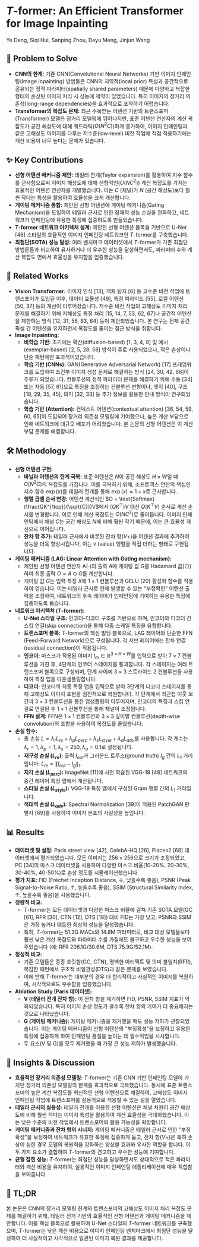 # $T$-former: An Efficient Transformer for Image Inpainting

Ye Deng, Siqi Hui, Sanping Zhou, Deyu Meng, Jinjun Wang

## 🧩 Problem to Solve

- **CNN의 한계:** 기존 CNN(Convolutional Neural Networks) 기반 이미지 인페인팅(Image Inpainting) 방법들은 CNN의 지역적(local prior) 특성과 공간적으로 공유되는 정적 파라미터(spatially shared parameters) 때문에 다양하고 복잡한 형태의 손상된 이미지 처리 시 성능에 제약이 있었습니다. 특히 이미지의 장거리 의존성(long-range dependencies)을 효과적으로 포착하기 어렵습니다.
- **Transformer의 복잡도 문제:** 최근 주목받는 어텐션 기반의 트랜스포머(Transformer) 모델은 장거리 모델링에 뛰어나지만, 표준 어텐션 연산자의 계산 복잡도가 공간 해상도에 대해 쿼드라틱($O(N^2C)$)하게 증가하여, 이미지 인페인팅과 같은 고해상도 이미지를 다루는 저수준(low-level) 비전 작업에 직접 적용하기에는 계산 비용이 너무 높다는 문제가 있습니다.

## ✨ Key Contributions

- **선형 어텐션 메커니즘 제안:** 테일러 전개(Taylor expansion)를 활용하여 지수 함수를 근사함으로써 이미지 해상도에 대해 선형적인($O(NC^2)$) 계산 복잡도를 가지는 효율적인 어텐션 연산자를 개발했습니다. 이는 $C$ (채널)가 $N$ (공간 해상도)보다 훨씬 작다는 특성을 활용하여 효율성을 크게 개선합니다.
- **게이팅 메커니즘 통합:** 제안된 선형 어텐션에 게이팅 메커니즘(Gating Mechanism)을 도입하여 테일러 근사로 인한 잠재적 성능 손실을 완화하고, 네트워크가 인페인팅에 유용한 특징에 집중하도록 만들었습니다.
- **T-former 네트워크 아키텍처 설계:** 제안된 선형 어텐션 블록을 기반으로 U-Net [46] 스타일의 효율적인 이미지 인페인팅 네트워크인 $T$-former를 구축했습니다.
- **최첨단(SOTA) 성능 달성:** 여러 벤치마크 데이터셋에서 $T$-former가 기존 최첨단 방법론들과 비교하여 유사하거나 더 우수한 성능을 달성하면서도, 파라미터 수와 계산 복잡도 면에서 효율성을 유지함을 입증했습니다.

## 📎 Related Works

- **Vision Transformer:** 이미지 인식 [13], 객체 탐지 [6] 등 고수준 비전 작업에 트랜스포머가 도입된 이후, 데이터 효율성 [49], 특징 피라미드 [55], 로컬 어텐션 [50, 37] 등의 개선이 이루어졌습니다. 저수준 비전 작업의 고해상도 이미지 처리 문제를 해결하기 위해 저해상도 특징 처리 [15, 14, 7, 53, 62, 67]나 공간적 어텐션을 제한하는 방식 [12, 31, 56, 63, 64] 등이 제안되었습니다. 본 연구는 전체 공간 픽셀 간 어텐션을 유지하면서 복잡도를 줄이는 접근 방식을 취합니다.
- **Image Inpainting:**
  - **비학습 기반:** 초기에는 확산(diffusion-based) [1, 3, 4, 9] 및 예시(exemplar-based) [2, 5, 28, 58] 방식이 주로 사용되었으나, 작은 손상이나 단순 패턴에만 효과적이었습니다.
  - **학습 기반 (CNNs):** GAN(Generative Adversarial Network) [17] 프레임워크를 도입하여 조건부 이미지 생성 문제로 해결하는 방식 [24, 30, 42, 66]이 주류가 되었습니다. 컨볼루션의 정적 파라미터 문제를 해결하기 위해 수동 [34] 또는 자동 [57, 61]으로 특징을 조정하는 컨볼루션 변형이나, 엣지 [40], 구조 [18, 29, 35, 45], 의미 [32, 33] 등 추가 정보를 활용한 안내 방식이 연구되었습니다.
  - **학습 기반 (Attention):** 컨텍스트 어텐션(contextual attention) [36, 54, 59, 60, 65]이 도입되어 장거리 의존성 모델링에 기여했으나, 높은 계산 부담으로 인해 네트워크에 대규모 배포가 어려웠습니다. 본 논문의 선형 어텐션은 이 계산 부담 문제를 해결합니다.

## 🛠️ Methodology

- **선형 어텐션 구현:**
  - **바닐라 어텐션의 한계 극복:** 표준 어텐션은 $N$이 공간 해상도 $H \times W$일 때 $O(N^2C)$의 복잡도를 가집니다. 이를 극복하기 위해, 소프트맥스 연산의 핵심인 지수 함수 $\exp(x)$를 테일러 전개를 통해 $\exp(x) \approx 1+x$로 근사합니다.
  - **행렬 곱셈 순서 변경:** 어텐션 계산식인 $O = \text{Softmax}(\frac{QK^{\top}}{\sqrt{C}})V$에서 $(QK^{\top})V$ 대신 $Q(K^{\top}V)$ 순서로 계산 순서를 변경합니다. 이로 인해 계산 복잡도는 $O(N C^2)$로 줄어듭니다. 이미지 인페인팅에서 채널 $C$는 공간 해상도 $N$에 비해 훨씬 작기 때문에, 이는 큰 효율성 개선으로 이어집니다.
  - **잔차 항 추가:** 테일러 근사에서 비롯된 잔차 항($V+$)을 어텐션 결과에 추가하여 성능을 더욱 향상시킵니다. 이는 `V` (value) 행렬을 직접 더하는 형태로 구현됩니다.
- **게이팅 메커니즘 (LAG: Linear Attention with Gating mechanism):**
  - 제안된 선형 어텐션 연산자 $\text{A}(\cdot)$의 출력 $A$에 게이팅 값 $G$를 Hadamard 곱($\odot$)하여 최종 출력 $O = A \odot G$를 계산합니다.
  - 게이팅 값 $G$는 입력 특징 $X$에 $1 \times 1$ 컨볼루션과 GELU [20] 활성화 함수를 적용하여 얻습니다. 이는 테일러 근사로 인해 발생할 수 있는 "부정확한" 어텐션 출력을 조정하여, 네트워크의 후속 레이어가 인페인팅에 기여하는 유용한 특징에 집중하도록 돕습니다.
- **네트워크 아키텍처 ($T$-former):**
  - **U-Net 스타일 구조:** 인코더-디코더 구조를 기반으로 하며, 인코더와 디코더 간 스킵 연결(skip connection)을 통해 다중 스케일 특징을 융합합니다.
  - **트랜스포머 블록:** $T$-former의 핵심 빌딩 블록으로, LAG 레이어와 단순한 FFN (Feed-Forward Network)으로 구성됩니다. 각 서브 레이어에는 잔차 연결(residual connection)이 적용됩니다.
  - **인코더:** 마스크가 적용된 이미지 $I_m \in \mathbb{R}^{3 \times H \times W}$를 입력으로 받아 $7 \times 7$ 컨볼루션을 거친 후, 4단계의 인코더 스테이지를 통과합니다. 각 스테이지는 여러 트랜스포머 블록으로 구성되며, 단계 사이에 $3 \times 3$ 스트라이드 2 컨볼루션을 사용하여 특징 맵을 다운샘플링합니다.
  - **디코더:** 인코더의 최종 특징 맵을 입력으로 받아 3단계의 디코더 스테이지를 통해 고해상도 이미지 표현을 점진적으로 복원합니다. 각 단계에서 최근접 이웃 보간과 $3 \times 3$ 컨볼루션을 통한 업샘플링이 이루어지며, 인코더의 특징과 스킵 연결로 연결된 후 $1 \times 1$ 컨볼루션을 통해 채널이 조정됩니다.
  - **FFN 설계:** FFN은 $1 \times 1$ 컨볼루션과 $3 \times 3$ 깊이별 컨볼루션(depth-wise convolution)의 조합을 사용하여 복잡도를 줄였습니다.
- **손실 함수:**
  - 총 손실 $L = \lambda_r L_{re} + \lambda_p L_{perc} + \lambda_s L_{style} + \lambda_a L_{adv}$를 사용합니다. 각 계수는 $\lambda_r=1, \lambda_p=1, \lambda_s=250, \lambda_a=0.1$로 설정됩니다.
  - **재구성 손실 ($L_{re}$):** 출력 $I_{out}$과 그라운드 트루스(ground truth) $I_g$ 간의 $L_1$ 거리입니다: $L_{re} = \|I_{out} - I_g\|_1$.
  - **지각 손실 ($L_{perc}$):** ImageNet [11]에 사전 학습된 VGG-19 [48] 네트워크의 중간 레이어 특징 맵에서 계산됩니다.
  - **스타일 손실 ($L_{style}$):** VGG-19 특징 맵에서 구성된 Gram 행렬 간의 $L_1$ 거리입니다.
  - **적대적 손실 ($L_{adv}$):** Spectral Normalization [39]이 적용된 PatchGAN 판별자 [69]를 사용하여 이미지 분포의 사실성을 높입니다.

## 📊 Results

- **데이터셋 및 설정:** Paris street view [42], CelebA-HQ [26], Places2 [68] 데이터셋에서 평가되었습니다. 모든 이미지는 $256 \times 256$으로 크기가 조정되었고, PC [34]의 마스크 데이터셋을 사용하여 다양한 마스크 비율(10-20%, 20-30%, 30-40%, 40-50%)로 손상 정도를 시뮬레이션했습니다.
- **평가 지표:** FID (Fréchet Inception Distance, $\downarrow$, 낮을수록 좋음), PSNR (Peak Signal-to-Noise Ratio, $\uparrow$, 높을수록 좋음), SSIM (Structural Similarity Index, $\uparrow$, 높을수록 좋음)을 사용했습니다.
- **정량적 비교:**
  - $T$-former는 모든 데이터셋과 다양한 마스크 비율에 걸쳐 기존 SOTA 모델(GC [61], RFR [30], CTN [12], DTS [18]) 대비 FID는 가장 낮고, PSNR과 SSIM은 가장 높거나 대등한 최상위 성능을 달성했습니다.
  - 특히, $T$-former는 51.3G MACs와 14.8M 파라미터로, 비교 대상 모델들보다 훨씬 낮은 계산 복잡도와 파라미터 수를 가짐에도 불구하고 우수한 성능을 보여주었습니다 (예: RFR 206.1G/30.6M, DTS 75.9G/52.1M).
- **정성적 비교:**
  - 기존 모델들은 종종 흐릿함(GC, CTN), 명백한 아티팩트 및 의미 불일치(RFR), 복잡한 패턴에서 구조적 비일관성(DTS)과 같은 문제를 보였습니다.
  - 이에 반해 $T$-former는 대부분의 경우 더 합리적이고 사실적인 이미지를 복원하여, 시각적으로도 우수함을 입증했습니다.
- **Ablation Study (Paris 데이터셋):**
  - **V (테일러 전개 잔차 항):** 이 잔차 항을 제거하면 FID, PSNR, SSIM 지표가 악화되었습니다. 특히 이미지 손상 정도가 클수록 잔차 항의 기여가 더 중요해지는 것으로 나타났습니다.
  - **G (게이팅 메커니즘):** 게이팅 메커니즘을 제거했을 때도 성능 저하가 관찰되었습니다. 이는 게이팅 메커니즘이 선형 어텐션의 "부정확성"을 보정하고 유용한 특징에 집중하게 하여 인페인팅 품질을 높이는 데 필수적임을 시사합니다.
  - 두 요소(V 및 G)를 모두 제거했을 때 가장 큰 성능 저하가 발생했습니다.

## 🧠 Insights & Discussion

- **효율적인 장거리 의존성 모델링:** $T$-former는 기존 CNN 기반 인페인팅 모델이 가지던 장거리 의존성 모델링의 한계를 효과적으로 극복했습니다. 동시에 표준 트랜스포머의 높은 계산 복잡도를 혁신적인 선형 어텐션으로 해결하여, 고해상도 이미지 인페인팅 작업에 트랜스포머를 실용적으로 적용할 수 있는 길을 열었습니다.
- **테일러 근사의 실용성:** 테일러 전개를 이용한 선형 어텐션은 채널 차원이 공간 해상도에 비해 훨씬 작다는 이미지 특성을 활용하여 계산 효율성을 극대화했습니다. 이는 낮은 수준의 비전 작업에서 트랜스포머의 활용 가능성을 확장합니다.
- **게이팅 메커니즘과 잔차 항의 시너지:** 게이팅 메커니즘은 테일러 근사로 인한 "부정확성"을 보정하여 네트워크가 유효한 특징에 집중하게 돕고, 잔차 항($V+$)은 특히 손상이 심한 경우 모델의 복원력을 강화하는 앙상블 효과와 유사한 역할을 합니다. 이 두 가지 요소가 결합하여 $T$-former의 견고하고 우수한 성능에 기여합니다.
- **균형 잡힌 성능:** $T$-former는 최첨단 성능을 달성하면서도 상대적으로 적은 파라미터와 계산 비용을 유지하여, 실용적인 이미지 인페인팅 애플리케이션에 매우 적합함을 보여줍니다.

## 📌 TL;DR

본 논문은 CNN의 장거리 모델링 한계와 트랜스포머의 고해상도 이미지 처리 복잡도 문제를 해결하기 위해, 테일러 전개 기반의 효율적인 선형 어텐션과 게이팅 메커니즘을 제안합니다. 이를 핵심 블록으로 활용하여 U-Net 스타일의 $T$-former 네트워크를 구축했으며, $T$-former는 낮은 계산 비용으로 이미지 인페인팅 벤치마크에서 최첨단 성능을 달성하여 더 사실적이고 시각적으로 일관된 이미지 복원 결과를 제공합니다.
